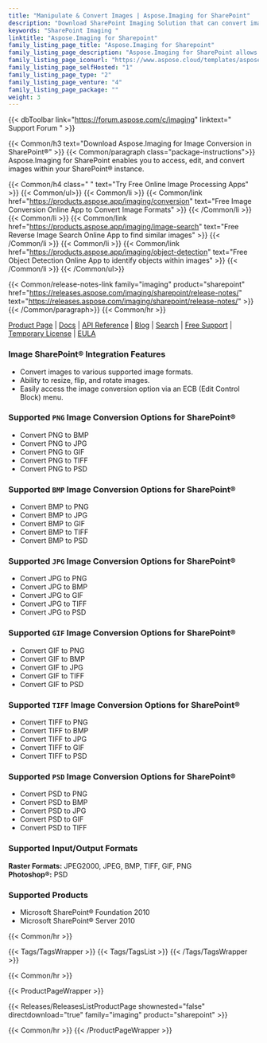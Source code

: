 ```yaml
---
title: "Manipulate & Convert Images | Aspose.Imaging for SharePoint"
description: "Download SharePoint Imaging Solution that can convert images to other formats including PNG, JPEG, BMP, GIF, TIFF and PSD from within Microsoft SharePoint. "
keywords: "SharePoint Imaging "
linktitle: "Aspose.Imaging for Sharepoint"
family_listing_page_title: "Aspose.Imaging for Sharepoint"
family_listing_page_description: "Aspose.Imaging for SharePoint allows users to convert images to other image formats including PNG, JPEG, BMP, GIF, TIFF and PSD from within Microsoft SharePoint. Developers can also edit the exported images by performing several operations such as resize, crop, rotate and flip without using any image editor."
family_listing_page_iconurl: "https://www.aspose.cloud/templates/aspose/App_Themes/V3/images/imaging/272x272/aspose_imaging-for-sharepoint-min.png"
family_listing_page_selfHosted: "1"
family_listing_page_type: "2"
family_listing_page_venture: "4"
family_listing_page_package: ""
weight: 3
---
```


{{< dbToolbar link="https://forum.aspose.com/c/imaging" linktext=" Support Forum " >}}

{{< Common/h3 text="Download Aspose.Imaging for Image Conversion in SharePoint®"  >}}
{{< Common/paragraph class="package-instructions">}}
Aspose.Imaging for SharePoint enables you to access, edit, and convert images within your SharePoint&reg; instance.

{{< Common/h4 class=" " text="Try Free Online Image Processing Apps" >}}
{{< Common/ul>}}
{{< Common/li >}} {{< Common/link href="https://products.aspose.app/imaging/conversion" text="Free Image Conversion Online App to Convert Image Formats"  >}} {{< /Common/li >}}
{{< Common/li >}} {{< Common/link href="https://products.aspose.app/imaging/image-search" text="Free Reverse Image Search Online App to find similar images"  >}} {{< /Common/li >}}
{{< Common/li >}} {{< Common/link href="https://products.aspose.app/imaging/object-detection" text="Free Object Detection Online App to identify objects within images"  >}} {{< /Common/li >}}
{{< /Common/ul>}}

{{< Common/release-notes-link family="imaging" product="sharepoint" href="https://releases.aspose.com/imaging/sharepoint/release-notes/" text="https://releases.aspose.com/imaging/sharepoint/release-notes/"  >}}
{{< /Common/paragraph>}}
{{< Common/hr >}}

[Product Page](https://products.aspose.com/imaging/sharepoint/) | [Docs](https://docs.aspose.com/imaging/sharepoint/) | [API Reference](https://reference.aspose.com/imaging/) | [Blog](https://blog.aspose.com/category/imaging/) | [Search](https://search.aspose.com/) | [Free Support](https://forum.aspose.com/c/imaging/14) | [Temporary License](https://purchase.aspose.com/temporary-license) | [EULA](https://about.aspose.com/legal/eula/)

### Image SharePoint&reg; Integration Features

- Convert images to various supported image formats.
- Ability to resize, flip, and rotate images.
- Easily access the image conversion option via an ECB (Edit Control Block) menu.

### Supported `PNG` Image Conversion Options for SharePoint&reg;

- Convert PNG to BMP
- Convert PNG to JPG
- Convert PNG to GIF
- Convert PNG to TIFF
- Convert PNG to PSD

### Supported `BMP` Image Conversion Options for SharePoint&reg;

- Convert BMP to PNG
- Convert BMP to JPG
- Convert BMP to GIF
- Convert BMP to TIFF
- Convert BMP to PSD

### Supported `JPG` Image Conversion Options for SharePoint&reg;

- Convert JPG to PNG
- Convert JPG to BMP
- Convert JPG to GIF
- Convert JPG to TIFF
- Convert JPG to PSD

### Supported `GIF` Image Conversion Options for SharePoint&reg;

- Convert GIF to PNG
- Convert GIF to BMP
- Convert GIF to JPG
- Convert GIF to TIFF
- Convert GIF to PSD

### Supported `TIFF` Image Conversion Options for SharePoint&reg;

- Convert TIFF to PNG
- Convert TIFF to BMP
- Convert TIFF to JPG
- Convert TIFF to GIF
- Convert TIFF to PSD

### Supported `PSD` Image Conversion Options for SharePoint&reg;

- Convert PSD to PNG
- Convert PSD to BMP
- Convert PSD to JPG
- Convert PSD to GIF
- Convert PSD to TIFF

### Supported Input/Output Formats

**Raster Formats:** JPEG2000, JPEG, BMP, TIFF, GIF, PNG\
**Photoshop&reg;:** PSD

### Supported Products

- Microsoft SharePoint&reg; Foundation 2010
- Microsoft SharePoint&reg; Server 2010

{{< Common/hr >}}

{{< Tags/TagsWrapper >}}
{{< Tags/TagsList >}}
{{< /Tags/TagsWrapper >}}

{{< Common/hr >}}

{{< ProductPageWrapper >}}

<!-- ReleasesListProductPage-->

{{< Releases/ReleasesListProductPage shownested="false"  directdownload="true" family="imaging" product="sharepoint" >}}

<!-- /ReleasesListProductPage-->

{{< Common/hr >}}
{{< /ProductPageWrapper >}}
